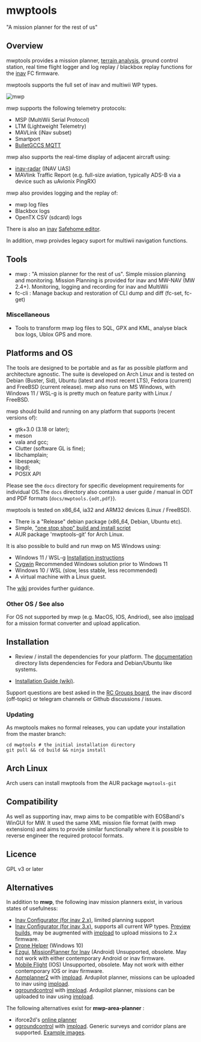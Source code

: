 mwptools
========

"A mission planner for the rest of us"

## Overview

mwptools provides a mission planner, [terrain analysis](https://github.com/stronnag/mwptools/wiki/Mission-Elevation-Plot-and-Terrain-Analysis), ground control station, real time flight logger and log replay / blackbox replay functions for the [inav](https://github.com/iNavFlight/inav) FC firmware.

mwptools supports the full set of inav and multiwii WP types.

![mwp](https://raw.githubusercontent.com/wiki/stronnag/mwptools/images/ltm-normal.png)

mwp supports the following telemetry protocols:

* MSP (MultiWii Serial Protocol)
* LTM (Lightweight Telemetry)
* MAVLink (iNav subset)
* Smartport
* [BulletGCCS MQTT](https://github.com/stronnag/mwptools/wiki/mqtt---bulletgcss-telemetry)

mwp also supports the real-time display of adjacent aircraft using:

* [inav-radar](https://github.com/OlivierC-FR/ESP32-INAV-Radar/) (INAV UAS)
* MAVlink Traffic Report (e.g. full-size aviation, typically ADS-B via a device such as uAvionix PingRX)

mwp also provides logging and the replay of:

* mwp log files
* Blackbox logs
* OpenTX CSV (sdcard) logs

There is also an [inav](https://github.com/iNavFlight/inav) [Safehome editor](https://github.com/stronnag/mwptools/wiki/mwp-safehomes-editor).

In addition, mwp proivdes legacy suport for multiwii navigation functions.

## Tools

 * mwp : "A mission planner for the rest of us". Simple mission planning and monitoring. Mission Planning is provided for inav and MW-NAV (MW 2.4+). Monitoring, logging and recording for inav and MultiWii
 * fc-cli : Manage backup and restoration of CLI dump and diff (fc-set, fc-get)

 ### Miscellaneous

 * Tools to transform mwp log files to SQL, GPX and KML, analyse black box logs, Ublox GPS and more.

## Platforms and OS

The tools are designed to be portable and as far as possible platform and architecture agnostic. The suite is developed on Arch Linux and is tested on Debian (Buster, Sid), Ubuntu (latest and most recent LTS), Fedora (current)  and FreeBSD (current release). mwp also runs on MS Windows, with Windows 11 / WSL-g is is pretty much on feature parity with Linux / FreeBSD.

mwp should  build and running on any platform that supports (recent versions of):

 * gtk+3.0 (3.18 or later);
 * meson
 * vala and gcc;
 * Clutter (software GL is fine);
 * libchamplain;
 * libespeak;
 * libgdl;
 * POSIX API

Please see the `docs` directory for specific development requirements for individual OS.The `docs` directory also contains a user guide / manual in ODT and PDF formats (`docs/mwptools.{odt,pdf}`).

mwptools is tested on x86_64, ia32 and ARM32 devices (Linux / FreeBSD).

* There is a "Release" debian package (x86_64, Debian, Ubuntu etc).
* Simple, ["one stop shop" build and install script](https://github.com/stronnag/mwptools/wiki/Building-with-meson-and-ninja/)
* AUR package 'mwptools-git' for Arch Linux.

It is also possible to build and run mwp on MS Windows using:

* Windows 11 / WSL-g [Installation instructions](https://github.com/stronnag/mwptools/wiki/mwp-in-Windows-11---WSL-G)
* [Cygwin](https://www.cygwin.com/) Recommended Windows solution prior to Windows 11
* Windows 10 / WSL (slow, less stable, less recommended)
* A virtual machine with a Linux guest.

The [wiki](https://github.com/stronnag/mwptools/wiki) provides further guidance.

### Other OS / See also

For OS not supported by mwp (e.g. MacOS, IOS, Andriod), see also [impload](https://github.com/stronnag/impload) for a mission format converter and upload application.

## Installation

* Review / install the dependencies for your platform. The [documentation](docs/) directory lists dependencies for Fedora and Debian/Ubuntu like systems.

* [Installation Guide (wiki)](https://github.com/stronnag/mwptools/wiki/Building-with-meson-and-ninja/).

Support questions are best asked in the [RC Groups board](https://www.rcgroups.com/forums/showthread.php?2633708-mwp), the inav discord (off-topic) or telegram channels or Github discussions / issues.

### Updating

As mwptools makes no formal releases, you can update your installation from the master branch:

````
cd mwptools # the initial installation directory
git pull && cd build && ninja install
````

## Arch Linux

Arch users can install mwptools from the AUR package `mwptools-git`

## Compatibility

As well as supporting inav, mwp aims to be compatible with EOSBandi's WinGUI for MW. It used the same XML mission file format (with mwp extensions) and aims to provide similar functionally where it is possible to reverse engineer the required protocol formats.

## Licence

GPL v3 or later

## Alternatives

In addition to **mwp**, the following inav mission planners exist, in various states of usefulness:

* [Inav Configurator (for inav 2.x)](https://github.com/iNavFlight/inav-configurator/tree/2.6.1), limited planning support
* [Inav Configurator (for inav 3.x)]( https://github.com/iNavFlight/inav-configurator), supports all current WP types. [Preview builds](http://seyrsnys.myzen.co.uk/inav-configurator-next/), may be augmented with [impload](https://github.com/stronnag/impload/) to upload missions to 2.x firmware.
* [Drone Helper](https://www.microsoft.com/en-us/p/drone-helper/9ncs8zwxn58x?activetab=pivot:overviewtab) (Windows 10)
* [Ezgui](https://play.google.com/store/apps/details?id=com.ezio.multiwii&hl=en_GB), [MissionPlanner for Inav](https://play.google.com/store/apps/details?id=com.eziosoft.ezgui.inav&hl=en) (Android) Unsupported, obsolete. May not work with either contemporary Android or inav firmware.
* [Mobile Flight](https://github.com/flyinghead/mobile-flight) (IOS) Unsupported, obsolete. May not work with either contemporary IOS or inav firmware.
* [Apmplanner2](https://ardupilot.org/planner2/) with [impload](https://github.com/stronnag/impload/). Ardupilot planner, missions can be uploaded to inav using [impload](https://github.com/stronnag/impload/).
* [qgroundcontrol](https://docs.qgroundcontrol.com/master/en/) with [impload](https://github.com/stronnag/impload/). Ardupilot planner, missions can be uploaded to inav using [impload](https://github.com/stronnag/impload/).

The following alternatives exist for **mwp-area-planner** :

* iforce2d's [online planner](http://www.iforce2d.net/surveyplanner)
*  [qgroundcontrol](https://docs.qgroundcontrol.com/master/en/) with [impload](https://github.com/stronnag/impload/). Generic surveys and corridor plans are supported. [Example images](https://github.com/stronnag/impload/releases/tag/3.146.697).

